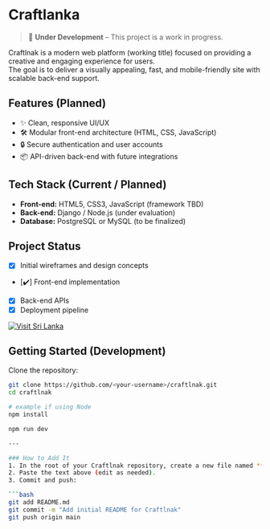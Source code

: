 # Craftlanka

> 🚧 **Under Development** – This project is a work in progress.

Craftlnak is a modern web platform (working title) focused on providing a creative and engaging experience for users.  
The goal is to deliver a visually appealing, fast, and mobile-friendly site with scalable back-end support.

## Features (Planned)

- ✨ Clean, responsive UI/UX  
- 🛠️ Modular front-end architecture (HTML, CSS, JavaScript)  
- 🔒 Secure authentication and user accounts  
- 📦 API-driven back-end with future integrations

## Tech Stack (Current / Planned)

- **Front-end:** HTML5, CSS3, JavaScript (framework TBD)
- **Back-end:** Django / Node.js (under evaluation)
- **Database:** PostgreSQL or MySQL (to be finalized)

## Project Status

- [x] Initial wireframes and design concepts  
- [✔️] Front-end implementation  
- [x] Back-end APIs  
- [x] Deployment pipeline

[![Visit Sri Lanka](https://upload.wikimedia.org/wikipedia/commons/thumb/1/1b/Flag_of_Sri_Lanka.svg/320px-Flag_of_Sri_Lanka.svg.png)](https://www.srilanka.travel/)

## Getting Started (Development)

Clone the repository:

```bash
git clone https://github.com/<your-username>/craftlnak.git
cd craftlnak

# example if using Node
npm install

npm run dev

---

### How to Add It
1. In the root of your Craftlnak repository, create a new file named **`README.md`**.  
2. Paste the text above (edit as needed).  
3. Commit and push:

```bash
git add README.md
git commit -m "Add initial README for Craftlnak"
git push origin main
